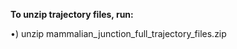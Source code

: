 **To unzip trajectory files, run:**

$\bullet$) unzip mammalian_junction_full_trajectory_files.zip 
